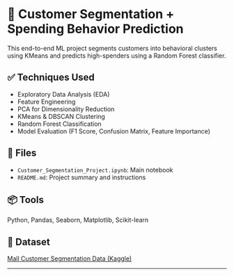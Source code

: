 # 🧠 Customer Segmentation + Spending Behavior Prediction

This end-to-end ML project segments customers into behavioral clusters using KMeans and predicts high-spenders using a Random Forest classifier.

## ✅ Techniques Used
- Exploratory Data Analysis (EDA)
- Feature Engineering
- PCA for Dimensionality Reduction
- KMeans & DBSCAN Clustering
- Random Forest Classification
- Model Evaluation (F1 Score, Confusion Matrix, Feature Importance)

## 📁 Files
- `Customer_Segmentation_Project.ipynb`: Main notebook
- `README.md`: Project summary and instructions

## 📦 Tools
Python, Pandas, Seaborn, Matplotlib, Scikit-learn

## 🔗 Dataset
[Mall Customer Segmentation Data (Kaggle)](https://www.kaggle.com/datasets/vjchoudhary7/customer-segmentation-tutorial)

---
